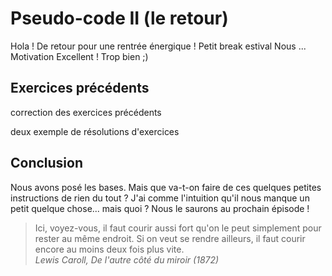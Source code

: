  

Pseudo-code II (le retour)
==========

Hola ! 
De retour pour une rentrée énergique !
Petit break estival
Nous ...
Motivation
Excellent !
Trop bien ;)


## Exercices précédents 


correction des exercices précédents

deux exemple de résolutions d'exercices


## Conclusion

Nous avons posé les bases. Mais que va-t-on faire de ces quelques petites instructions de rien du tout ? J'ai comme l'intuition qu'il nous manque un petit quelque chose... mais quoi ? Nous le saurons au prochain épisode !

> Ici, voyez-vous, il faut courir aussi fort qu'on le peut simplement pour rester au même endroit. 
> Si on veut se rendre ailleurs, il faut courir encore au moins deux fois plus vite.<br/>
> <em>Lewis Caroll, De l'autre côté du miroir (1872)</em>
